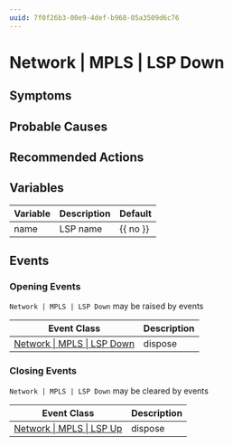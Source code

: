 ```yaml
---
uuid: 7f0f26b3-00e9-4def-b968-05a3509d6c76
---
```

# Network | MPLS | LSP Down

## Symptoms

## Probable Causes

## Recommended Actions

## Variables

Variable | Description | Default
--- | --- | ---
name | LSP name | {{ no }}

## Events

### Opening Events
`Network | MPLS | LSP Down` may be raised by events

Event Class | Description
--- | ---
[Network \| MPLS \| LSP Down](../../../event-classes/network/mpls/lsp-down.md) | dispose

### Closing Events
`Network | MPLS | LSP Down` may be cleared by events

Event Class | Description
--- | ---
[Network \| MPLS \| LSP Up](../../../event-classes/network/mpls/lsp-up.md) | dispose
